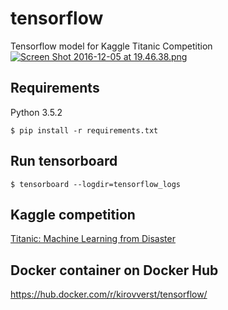 # tensorflow
Tensorflow model for Kaggle Titanic Competition
[![Screen Shot 2016-12-05 at 19.46.38.png](https://s17.postimg.org/ccj0vyhkf/Screen_Shot_2016_12_05_at_19_46_38.png)](https://postimg.org/image/mmlfv77fv/)
## Requirements
Python 3.5.2
```
$ pip install -r requirements.txt
```
## Run tensorboard
```
$ tensorboard --logdir=tensorflow_logs  
```
## Kaggle competition
[Titanic: Machine Learning from Disaster](https://www.kaggle.com/c/titanic)

## Docker container on Docker Hub
https://hub.docker.com/r/kirovverst/tensorflow/

